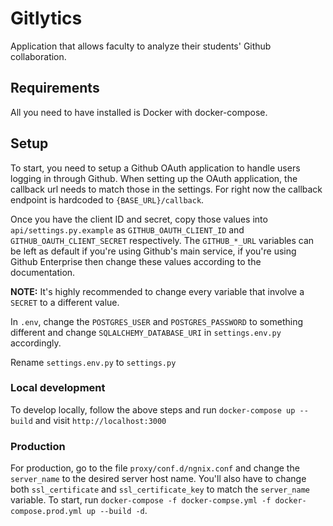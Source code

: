 # Gitlytics
Application that allows faculty to analyze their students' Github collaboration.

## Requirements
All you need to have installed is Docker with docker-compose.

## Setup
To start, you need to setup a Github OAuth application to handle users logging in through Github. 
When setting up the OAuth application, the callback url needs to match those in the settings.
For right now the callback endpoint is hardcoded to `{BASE_URL}/callback`.

Once you have the client ID and secret, copy those values into `api/settings.py.example` as `GITHUB_OAUTH_CLIENT_ID` and `GITHUB_OAUTH_CLIENT_SECRET` respectively.
The `GITHUB_*_URL` variables can be left as default if you're using Github's main service, if you're using Github Enterprise then change these values according to the documentation.

**NOTE:** It's highly recommended to change every variable that involve a `SECRET` to a different value.

In `.env`, change the `POSTGRES_USER` and `POSTGRES_PASSWORD` to something different and change `SQLALCHEMY_DATABASE_URI` in `settings.env.py` accordingly.

Rename `settings.env.py` to `settings.py`

### Local development
To develop locally, follow the above steps and run `docker-compose up --build` and visit `http://localhost:3000`

### Production
For production, go to the file `proxy/conf.d/ngnix.conf` and change the `server_name` to the desired server host name. 
You'll also have to change both `ssl_certificate` and `ssl_certificate_key` to match the `server_name` variable.
To start, run `docker-compose -f docker-compse.yml -f docker-compose.prod.yml up --build -d`.
